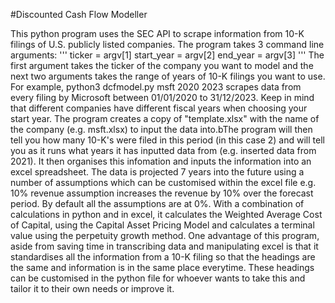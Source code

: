 #Discounted Cash Flow Modeller

This python program uses the SEC API to scrape information from 10-K filings of U.S. publicly listed companies. The program takes 3 command line arguments: ''' ticker = argv[1] start_year = argv[2] end_year = argv[3] ''' The first argument takes the ticker of the company you want to model and the next two arguments takes the range of years of 10-K filings you want to use. For example, python3 dcfmodel.py msft 2020 2023 scrapes data from every filing by Microsoft between 01/01/2020 to 31/12/2023. Keep in mind that different companies have different fiscal years when choosing your start year. The program creates a copy of "template.xlsx" with the name of the company (e.g. msft.xlsx) to input the data into.bThe program will then tell you how many 10-K's were filed in this period (in this case 2) and will tell you as it runs what years it has inputted data from (e.g. inserted data from 2021). It then organises this infomation and inputs the information into an excel spreadsheet. The data is projected 7 years into the future using a number of assumptions which can be customised within the excel file e.g. 10% revenue assumption increases the revenue by 10% over the forecast period. By default all the assumptions are at 0%. With a combination of calculations in python and in excel, it calculates the Weighted Average Cost of Capital, using the Capital Asset Pricing Model and calculates a terminal value using the perpetuity growth method. One advantage of this program, aside from saving time in transcribing data and manipulating excel is that it standardises all the information from a 10-K filing so that the headings are the same and information is in the same place everytime. These headings can be customised in the python file for whoever wants to take this and tailor it to their own needs or improve it.
